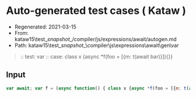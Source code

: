 # Auto-generated test cases ( Kataw )
- Regenerated: 2021-03-15
- From: kataw15\test\__snapshot__/compiler/js/expressions/await/autogen.md
- Path: kataw15\test\__snapshot__\compiler\js\expressions\await\gen\var
> :: test: var
> :: case: class x {async *f(foo = [{m: t(await bar)}]){}}
## Input

`````js
var await; var f = (async function() { class x {async *f(foo = [{m: t(await bar)}]){}} });
`````
